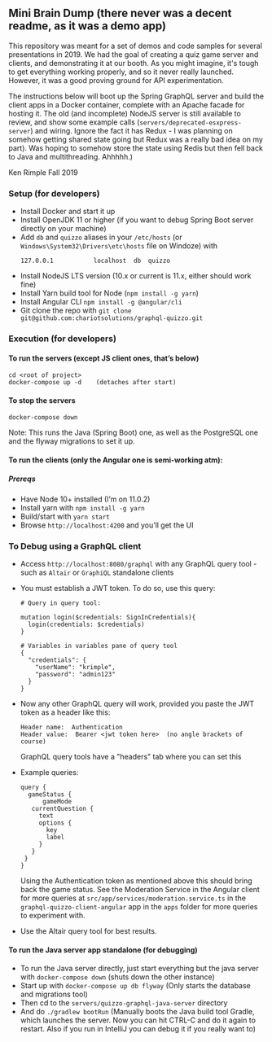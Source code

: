 ## Mini Brain Dump (there never was a decent readme, as it was a demo app)

This repository was meant for a set of demos and code samples for several presentations in 2019. We had the goal of creating a quiz game server and clients, and demonstrating it at our booth. As you might imagine, it's tough to get everything working properly, and so it never really launched. However, it was a good proving ground for API experimentation.

The instructions below will boot up the Spring GraphQL server and build the client apps in a Docker container, complete with an Apache facade for hosting it.  The old (and incomplete) NodeJS server is still available to review, and show some example calls (`servers/deprecated-esxpress-server`) and wiring.  Ignore the fact it has Redux - I was planning on somehow getting shared state going but Redux was a really bad idea on my part). Was hoping to somehow store the state using Redis but then fell back to Java and multithreading. Ahhhhh.)

Ken Rimple
Fall 2019


### Setup (for developers)
* Install Docker and start it up
* Install OpenJDK 11 or higher (if you want to debug Spring Boot server directly on your machine)
* Add `db` and `quizzo` aliases in your `/etc/hosts` (or `Windows\System32\Drivers\etc\hosts` file on Windoze) with
  ```
  127.0.0.1           localhost  db  quizzo
  ```
* Install NodeJS LTS version (10.x or current is 11.x, either should work fine)
* Install Yarn build tool for Node (`npm install -g yarn`)
* Install Angular CLI `npm install -g @angular/cli`
* Git clone the repo with `git clone git@github.com:chariotsolutions/graphql-quizzo.git`

### Execution (for developers)

#### To run the servers (except JS client ones, that’s below)
```
cd <root of project>
docker-compose up -d    (detaches after start)
```

#### To stop the servers
```
docker-compose down
```

Note: This runs the Java (Spring Boot) one, as well as the PostgreSQL one and the flyway migrations to set it up.

#### To run the clients (only the Angular one is semi-working atm):

##### Prereqs

* Have Node 10+ installed (I’m on 11.0.2)
* Install yarn with `npm install -g yarn`
* Build/start with `yarn start`
* Browse `http://localhost:4200` and you’ll get the UI

### To Debug using a GraphQL client

* Access `http://localhost:8080/graphql` with any GraphQL query tool - such as `Altair` or `GraphiQL`  standalone clients
* You must establish a JWT token. To do so, use this query:
  ```text
  # Query in query tool:
 
  mutation login($credentials: SignInCredentials){
    login(credentials: $credentials) 
  }

  # Variables in variables pane of query tool
  {
    "credentials": {
      "userName": "krimple",
      "password": "admin123"
    }
  }
  ```
* Now any other GraphQL query will work, provided you paste the JWT token as a header like this:
  ```
  Header name:  Authentication
  Header value:  Bearer <jwt token here>  (no angle brackets of course)
  ```
  GraphQL query tools have a "headers" tab where you can set this
  
* Example queries:

  ```
  query {
    gameStatus {
        gameMode
     currentQuestion {
       text
       options {
         key
         label
       }
     }
   }
  } 
  ```
  Using the Authentication token as mentioned above this should bring back the game status. See the Moderation Service in 
  the Angular client for more queries at `src/app/services/moderation.service.ts` in the `graphql-quizzo-client-angular` app 
  in the `apps` folder for more queries to experiment with. 
* Use the Altair query tool for best results.
  
#### To run the Java server app standalone (for debugging)
* To run the Java server directly, just start everything but the java server with `docker-compose down` (shuts down the other instance)
* Start up with `docker-compose up db flyway` (Only starts the database and migrations tool)
* Then cd to the `servers/quizzo-graphql-java-server` directory
* And do `./gradlew bootRun` (Manually boots the Java build tool Gradle, which launches the server.  Now you can hit CTRL-C and do it again to restart. Also if you run in IntelliJ you can debug it if you really want to)

